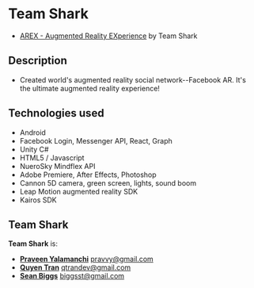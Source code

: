 
# Team Shark

- [AREX - Augmented Reality EXperience](https://github.com/qtrandev/AREX) by Team Shark

## Description
- Created world's augmented reality social network--Facebook AR. It's the ultimate augmented reality experience!

## Technologies used
- Android
- Facebook Login, Messenger API, React, Graph
- Unity C#
- HTML5 / Javascript
- NueroSky Mindflex API
- Adobe Premiere, After Effects, Photoshop
- Cannon 5D camera, green screen, lights, sound boom
- Leap Motion augmented reality SDK
- Kairos SDK

## Team Shark

**Team Shark** is:

- [**Praveen Yalamanchi**](https://twitter.com/pravvy) <pravvy@gmail.com>
- [**Quyen Tran**](https://github.com/qtrandev) <qtrandev@gmail.com>
- [**Sean Biggs**](https://www.linkedin.com/in/sbiggs1) <biggsst@gmail.com>
